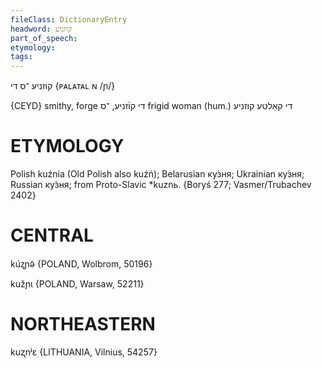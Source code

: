 ```yaml
---
fileClass: DictionaryEntry
headword: קוזניע
part_of_speech: 
etymology: 
tags: 
---
```

קוזניע
־ס
די
{ᴘᴀʟᴀᴛᴀʟ ɴ /ɲ/‎}

{CEYD}
smithy, forge די קו֜זניע, ־ס
frigid woman (hum.) די קאַלטע קוזניע

ETYMOLOGY
===========
Polish kuźnia (Old Polish also kuźń); Belarusian ку́зня; Ukrainian ку́зня; Russian ку́зня; from Proto-Slavic *kuznь. 
{Boryś 277; Vasmer/Trubachev 2402}

CENTRAL
========

kúᶎɲə̃ {POLAND, Wolbrom, 50196}

kužɲɩ {POLAND, Warsaw, 52211}

NORTHEASTERN
==============

kuʐnʲɛ {LITHUANIA, Vilnius, 54257}
